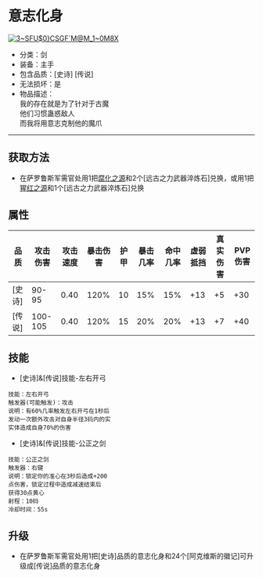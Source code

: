 # 意志化身
<a href="https://imgbb.com/"><img src="https://i.ibb.co/bQfsX2W/3-SFU-0-CSGF-M-M-1-0-M8-X.png" alt="3~SFU$0}CSGF`M@M_1~0M8X" border="0"></a>
* 分类：剑
* 装备：主手
* 包含品质：[史诗] [传说]
* 无法损坏：是
* 物品描述：<br/>我的存在就是为了针对于古魔<br/>他们习惯蛊惑敌人<br/>而我将用意志克制他的魔爪
---
## 获取方法
* 在萨罗鲁斯军需官处用1把<a href="https://github.com/LeafletXD/Minecraft-Yuanchu-Server-Wiki/blob/main/Wiki/RPG%E9%81%93%E5%85%B7/%E8%BF%91%E6%88%98%E6%AD%A6%E5%99%A8/%E5%89%91/%E8%85%90%E5%8C%96%E4%B9%8B%E6%BA%90.md">腐化之源<a/>和2个[远古之力武器淬炼石]兑换，或用1把<a href="https://github.com/LeafletXD/Minecraft-Yuanchu-Server-Wiki/blob/main/Wiki/RPG%E9%81%93%E5%85%B7/%E8%BF%91%E6%88%98%E6%AD%A6%E5%99%A8/%E5%89%91/%E7%8C%A9%E7%BA%A2%E4%B9%8B%E6%BA%90.md">猩红之源<a/>和1个[远古之力武器淬炼石]兑换
## 属性
|品质|攻击伤害|攻击速度|暴击伤害|护甲|暴击几率|命中几率|虚弱抵挡|真实伤害|PVP伤害|
|----|----|----|----|----|----|----|----|----|----|
|[史诗]|90-95|0.40|120%|10|15%|15%|+13|+5|+30|
|[传说]|100-105|0.40|120%|15|20%|20%|+13|+7|+40|
## 技能
* [史诗]&[传说]技能-左右开弓
```
技能：左右开弓
触发器(可能触发)：攻击
说明：有60%几率触发左右开弓在1秒后
发动一次额外攻击对自身半径3码内的实
实体造成自身70%的伤害
```
* [史诗]&[传说]技能-公正之剑
```
技能：公正之剑
触发器：右键
说明：锁定你的准心在3秒后造成+200
点伤害，锁定过程中造成减速结束后
获得30点黄心
射程：10码
冷却时间：55s
```
## 升级
* 在萨罗鲁斯军需官处用1把[史诗]品质的意志化身和24个[阿克维斯的徽记]可升级成[传说]品质的意志化身
